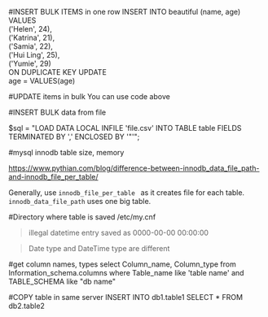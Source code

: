 #INSERT BULK ITEMS in one row
INSERT INTO beautiful (name, age) VALUES  
    ('Helen', 24),  
    ('Katrina', 21),  
    ('Samia', 22),  
    ('Hui Ling', 25),  
    ('Yumie', 29)  
ON DUPLICATE KEY UPDATE  
    age = VALUES(age)  


#UPDATE items in bulk
You can use code above

#INSERT BULK data from file

$sql = "LOAD DATA LOCAL INFILE 'file.csv' INTO TABLE table FIELDS TERMINATED BY ',' ENCLOSED BY '\"'";

#mysql innodb table size, memory

https://www.pythian.com/blog/difference-between-innodb_data_file_path-and-innodb_file_per_table/

Generally, use `innodb_file_per_table ` as it creates file for each table.
`innodb_data_file_path` uses one big table. 

#Directory where table is saved
/etc/my.cnf

> illegal datetime entry saved as  0000-00-00 00:00:00

> Date type and DateTime type are different

#get column names, types
select Column_name, Column_type 
from Information_schema.columns 
where Table_name like 'table name'
 and TABLE_SCHEMA like "db name"

#COPY table in same server
INSERT INTO db1.table1 
SELECT * FROM db2.table2
